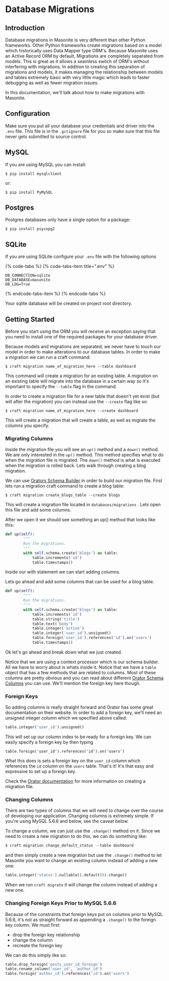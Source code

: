# Database Migrations

## Introduction

Database migrations in Masonite is very different than other Python frameworks. Other Python frameworks create migrations based on a model which historically uses Data Mapper type ORM's. Because Masonite uses an Active Record ORM by default, Migrations are completely separated from models. This is great as it allows a seamless switch of ORM's without interfering with migrations. In addition to creating this separation of migrations and models, it makes managing the relationship between models and tables extremely basic with very little magic which leads to faster debugging as well as fewer migration issues.

In this documentation, we'll talk about how to make migrations with Masonite.

## Configuration

Make sure you put all your database your credentials and driver into the `.env` file. This file is in the `.gitignore` file for you so make sure that this file never gets submitted to source control.

## MySQL

If you are using MySQL you can install:

```text
$ pip install mysqlclient
```

or:

```text
$ pip install PyMySQL
```

## Postgres

Postgres databases only have a single option for a package:

```text
$ pip install psycopg2
```

## SQLite

If you are using SQLite configure your `.env` file with the following options

{% code-tabs %}
{% code-tabs-item title=".env" %}
```
DB_CONNECTION=sqlite
DB_DATABASE=masonite
DB_LOG=True
```
{% endcode-tabs-item %}
{% endcode-tabs %}

Your sqlite database will be created on project root directory.

## Getting Started

Before you start using the ORM you will receive an exception saying that you need to install one of the required packages for your database driver.

Because models and migrations are separated, we never have to touch our model in order to make alterations to our database tables. In order to make a migration we can run a craft command:

```text
$ craft migration name_of_migration_here --table dashboard
```

This command will create a migration for an existing table. A migration on an existing table will migrate into the database in a certain way so it's important to specify the `--table` flag in the command.

In order to create a migration file for a new table that doesn't yet exist \(but will after the migration\) you can instead use the `--create` flag like so:

```text
$ craft migration name_of_migration_here --create dashboard
```

This will create a migration that will create a table, as well as migrate the columns you specify.

### Migrating Columns

Inside the migration file you will see an `up()` method and a `down()` method. We are only interested in the `up()` method. This method specifies what to do when the migration file is migrated. The `down()` method is what is executed when the migration is rolled back. Lets walk through creating a blog migration.

We can use [Orators Schema Builder](https://orator-orm.com/docs/0.9/schema_builder.html) in order to build our migration file. First lets run a migration craft command to create a blog table:

```text
$ craft migration create_blogs_table --create blogs
```

This will create a migration file located in `databases/migrations` . Lets open this file and add some columns.

After we open it we should see something an up\(\) method that looks like this:

```python
def up(self):
        """
        Run the migrations.
        """
        with self.schema.create('blogs') as table:
            table.increments('id')
            table.timestamps()
```

Inside our with statement we can start adding columns.

Lets go ahead and add some columns that can be used for a blog table.

```python
def up(self):
        """
        Run the migrations.
        """
        with self.schema.create('blogs') as table:
            table.increments('id')
            table.string('title')
            table.text('body')
            table.integer('active')
            table.integer('user_id').unsigned()
            table.foreign('user_id').references('id').on('users')
            table.timestamps()
```

Ok let's go ahead and break down what we just created.

Notice that we are using a context processor which is our schema builder. All we have to worry about is whats inside it. Notice that we have a `table` object that has a few methods that are related to columns. Most of these columns are pretty obvious and you can read about different [Orator Schema Columns](https://orator-orm.com/docs/0.9/schema_builder.html#adding-columns) you can use. We'll mention the foreign key here though.

### Foreign Keys

So adding columns is really straight forward and Orator has some great documentation on their website. In order to add a foreign key, we'll need an unsigned integer column which we specified above called:

```python
table.integer('user_id').unsigned()
```

This will set up our column index to be ready for a foreign key. We can easily specify a foreign key by then typing

```text
table.foreign('user_id').references('id').on('users')
```

What this does is sets a foreign key on the `user_id` column which references the `id` column on the `users` table. That's it! It's that easy and expressive to set up a foreign key.

Check the [Orator documentation](https://orator-orm.com/docs/0.9/schema_builder.html#adding-columns) for more information on creating a migration file.

### Changing Columns

There are two types of columns that we will need to change over the course of developing our application. Changing columns is extremely simple. If you're using MySQL 5.6.6 and below, see the caveat below.

To change a column, we can just use the `.change()` method on it. Since we need to create a new migration to do this, we can do something like:

```python
$ craft migration change_default_status --table dashboard
```

and then simply create a new migration but use the `.change()` method to let Masonite you want to change an existing column instead of adding a new one:

```python
table.integer('status').nullable().default(0).change()
```

When we run `craft migrate` it will change the column instead of adding a new one.

### Changing Foreign Keys Prior to MySQL 5.6.6

Because of the constraints that foreign keys put on columns prior to MySQL 5.6.6, it's not as straight forward as appending a `.change()` to the foreign key column. We must first:

* drop the foreign key relationship
* change the column
* recreate the foreign key

We can do this simply like so:

```python
table.drop_foreign('posts_user_id_foreign')
table.rename_column('user_id', 'author_id')
table.foreign('author_id').references('id').on('users')
```

